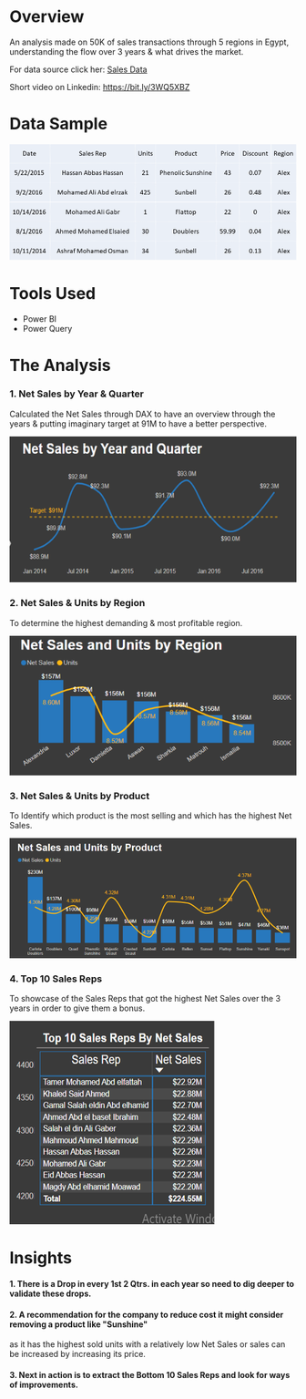 # Overview
  An analysis made on 50K of sales transactions through 5 regions in Egypt, understanding the flow over 3 years & what drives the market.
  
  For data source click her: [Sales Data](/Source_Data/)

  Short video on Linkedin: https://bit.ly/3WQ5XBZ

# Data Sample
![](Images/Data_Sample.png)

# Tools Used
  * Power BI
  * Power Query

# The Analysis

  ### 1. Net Sales by Year & Quarter
  
  Calculated the Net Sales through DAX to have an overview through the years & putting imaginary target at 91M to have a better perspective.

  ![](Images/1_Net_Sales_by_Yr_&_Qtr.PNG)
  
  ### 2. Net Sales & Units by Region

  To determine the highest demanding & most profitable region.
  
  ![](Images/2_Net_Sales_&_Units_by_Region.png)
  
  ### 3. Net Sales & Units by Product

  To Identify which product is the most selling and which has the highest Net Sales.
  
  ![](Images/3_Net_Sales_&_Units_by_Product.png)
  
  ### 4. Top 10 Sales Reps

  To showcase of the Sales Reps that got the highest Net Sales over the 3 years in order to give them a bonus.
  
  ![](Images/4_Top_10_Sales_Reps.PNG)

  # Insights

  #### 1. There is a Drop in every 1st 2 Qtrs. in each year so need to dig deeper to validate these drops.
  #### 2. A recommendation for the company to reduce cost it might consider removing a product like "Sunshine" 
  as it has the highest sold units with a relatively low Net Sales or sales can be increased by increasing its price.
  #### 3. Next in action is to extract the Bottom 10 Sales Reps and look for ways of improvements.
